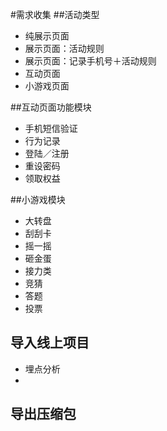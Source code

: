 #需求收集
##活动类型

* 纯展示页面
* 展示页面：活动规则
* 展示页面：记录手机号＋活动规则
* 互动页面
* 小游戏页面

##互动页面功能模块

* 手机短信验证
* 行为记录
* 登陆／注册
* 重设密码
* 领取权益

##小游戏模块

* 大转盘
* 刮刮卡
* 摇一摇
* 砸金蛋
* 接力类
* 竞猜
* 答题
* 投票

## 导入线上项目
* 埋点分析
* 


## 导出压缩包